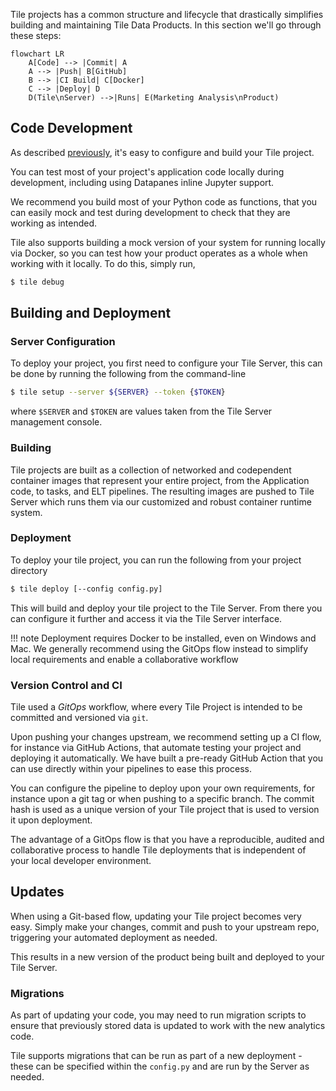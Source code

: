 Tile projects has a common structure and lifecycle that drastically simplifies building and maintaining Tile Data Products. In this section we'll go through these steps:

```mermaid
flowchart LR
    A[Code] --> |Commit| A
    A --> |Push| B[GitHub]
    B --> |CI Build| C[Docker]
    C --> |Deploy| D
    D(Tile\nServer) -->|Runs| E(Marketing Analysis\nProduct)
```

## Code Development

As described [previously](./projects.md), it's easy to configure and build your Tile project.

You can test most of your project's application code locally during development, including using Datapanes inline Jupyter support.

We recommend you build most of your Python code as functions, that you can easily mock and test during development to check that they are working as intended.

Tile also supports building a mock version of your system for running locally via Docker, so you can test how your product operates as a whole when working with it locally. To do this, simply run,

```bash
$ tile debug
```

## Building and Deployment

### Server Configuration

To deploy your project, you first need to configure your Tile Server, this can be done by running the following from the command-line

```bash
$ tile setup --server ${SERVER} --token {$TOKEN}
```

where `$SERVER` and `$TOKEN` are values taken from the Tile Server management console.

### Building

Tile projects are built as a collection of networked and codependent container images that represent your entire project, from the Application code, to tasks, and ELT pipelines. The resulting images are pushed to Tile Server which runs them via our customized and robust container runtime system.

### Deployment

To deploy your tile project, you can run the following from your project directory

```bash
$ tile deploy [--config config.py]
```

This will build and deploy your tile project to the Tile Server. From there you can configure it further and access it via the Tile Server interface.

!!! note
    Deployment requires Docker to be installed, even on Windows and Mac. We generally recommend using the GitOps flow instead to simplify local requirements and enable a collaborative workflow

### Version Control and CI

Tile used a _GitOps_ workflow, where every Tile Project is intended to be committed and versioned via `git`.

Upon pushing your changes upstream, we recommend setting up a CI flow, for instance via GitHub Actions, that automate testing your project and deploying it automatically. We have built a pre-ready GitHub Action that you can use directly within your pipelines to ease this process.

You can configure the pipeline to deploy upon your own requirements, for instance upon a git tag or when pushing to a specific branch. The commit hash is used as a unique version of your Tile project that is used to version it upon deployment.

The advantage of a GitOps flow is that you have a reproducible, audited and collaborative process to handle Tile deployments that is independent of your local developer environment.

## Updates

When using a Git-based flow, updating your Tile project becomes very easy. Simply make your changes, commit and push to your upstream repo, triggering your automated deployment as needed.

This results in a new version of the product being built and deployed to your Tile Server.

### Migrations

As part of updating your code, you may need to run migration scripts to ensure that previously stored data is updated to work with the new analytics code.

Tile supports migrations that can be run as part of a new deployment - these can be specified within the `config.py` and are run by the Server as needed.
